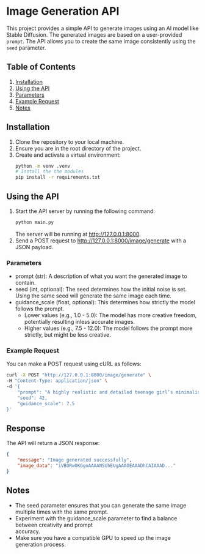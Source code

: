 # Image Generation API

This project provides a simple API to generate images using an AI model like Stable Diffusion. The generated images are based on a user-provided `prompt`. The API allows you to create the same image consistently using the `seed` parameter.

## Table of Contents

1. [Installation](#installation)
2. [Using the API](#using-the-api)
3. [Parameters](#parameters)
4. [Example Request](#example-request)
5. [Notes](#notes)

## Installation

1. Clone the repository to your local machine.
2. Ensure you are in the root directory of the project.
3. Create and activate a virtual environment:
   ```bash
   python -m venv .venv
   # Install the the modules
   pip install -r requirements.txt
   ```
## Using the API
 1. Start the API server by running the following command:
    ```bash
    python main.py
    ```
    The server will be running at http://127.0.0.1:8000.
 2. Send a POST request to http://127.0.0.1:8000/image/generate with a JSON payload.

### Parameters
* prompt (str): A description of what you want the generated image to contain.
* seed (int, optional): The seed determines how the initial noise is set. Using the same seed will generate the same image each time.
* guidance_scale (float, optional): This determines how strictly the model follows the prompt.
    * Lower values (e.g., 1.0 - 5.0): The model has more creative freedom, potentially resulting 
      inless accurate images.
    * Higher values (e.g., 7.5 - 12.0): The model follows the prompt more strictly, but might be 
      less creative.

### Example Request
You can make a POST request using cURL as follows:
```bash
curl -X POST "http://127.0.0.1:8000/image/generate" \
-H "Content-Type: application/json" \
-d '{
    "prompt": "A highly realistic and detailed teenage girl’s minimalist room with pastel colors",
    "seed": 42,
    "guidance_scale": 7.5
}'
```
## Response
The API will return a JSON response:

```json
{
    "message": "Image generated successfully",
    "image_data": "iVBORw0KGgoAAAANSUhEUgAAAOEAAADhCAIAAAD..."
}
```

## Notes
* The seed parameter ensures that you can generate the same image multiple times with the same prompt.
* Experiment with the guidance_scale parameter to find a balance between creativity and prompt    
accuracy.
* Make sure you have a compatible GPU to speed up the image generation process.

